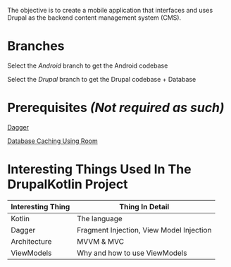 The objective is to create a mobile application that interfaces and uses Drupal as the backend content management system (CMS).

# Branches

Select the *Android* branch to get the Android codebase

Select the *Drupal* branch to get the Drupal codebase + Database

# Prerequisites *(Not required as such)*

[Dagger](https://developer.android.com/training/dependency-injection/dagger-android) 

[Database Caching Using Room](https://developer.android.com/training/dependency-injection/dagger-android)

# Interesting Things Used In The DrupalKotlin Project

| Interesting Thing	| Thing In Detail |
| ------------- | ------------- |
|Kotlin	| The language |
|Dagger |	Fragment Injection, View Model Injection|
|Architecture |	MVVM & MVC|
|ViewModels|	Why and how to use ViewModels|

